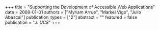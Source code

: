 +++
title = "Supporting the Development of Accessible Web Applications"
date = 2008-01-01
authors = ["Myriam Arrue", "Markel Vigo", "Julio Abascal"]
publication_types = ["2"]
abstract = ""
featured = false
publication = "*J. UCS*"
+++

